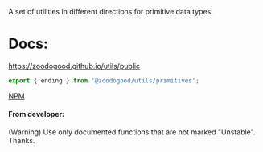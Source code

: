 
A set of utilities in different directions for primitive data types.
# Docs:
https://zoodogood.github.io/utils/public

```js
export { ending } from '@zoodogood/utils/primitives';
```

[NPM](https://www.npmjs.com/package/@zoodogood/utils)

#### From developer:
(Warning) Use only documented functions that are not marked "Unstable". Thanks.